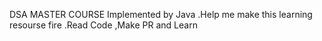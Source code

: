 DSA MASTER COURSE Implemented by Java .Help me make this learning resourse fire .Read Code ,Make PR and Learn
